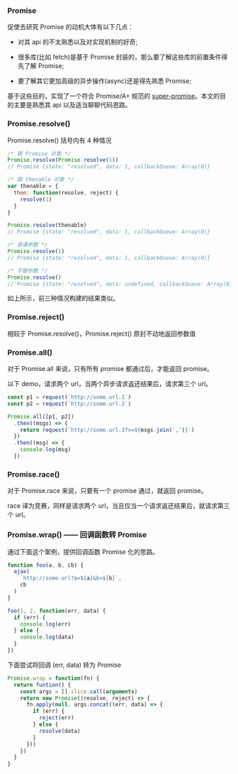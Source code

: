 ### Promise

促使去研究 Promise 的动机大体有以下几点：

* 对其 api 的不太熟悉以及对实现机制的好奇;

* 很多库(比如 fetch)是基于 Promise 封装的，那么要了解这些库的前置条件得先了解 Promise;

* 要了解其它更加高级的异步操作(async)还是得先熟悉 Promise;

基于这些目的，实现了一个符合 Promise/A+ 规范的 [super-promise](https://github.com/MuYunyun/super-promise)。本文的目的主要是熟悉其 api 以及适当聊聊代码思路。

### Promise.resolve()

Promise.resolve() 括号内有 4 种情况

```js
/* 跟 Promise 对象 */
Promise.resolve(Promise.resolve(1))
// Promise {state: "resolved", data: 1, callbackQueue: Array(0)}

/* 跟 thenable 对象 */
var thenable = {
  then: function(resolve, reject) {
    resolve(1)
  }
}

Promise.resolve(thenable)
// Promise {state: "resolved", data: 1, callbackQueue: Array(0)}

/* 普通参数 */
Promise.resolve(1)
// Promise {state: "resolved", data: 1, callbackQueue: Array(0)}

/* 不跟参数 */
Promise.resolve()
// Promise {state: "resolved", data: undefined, callbackQueue: Array(0)}
```

如上所示，前三种情况构建的结果类似。

### Promise.reject()

相较于 Promise.resolve()，Promise.reject() 原封不动地返回参数值

### Promise.all()

对于 Promise.all 来说，只有所有 promise 都通过后，才能返回 promise。

以下 demo，请求两个 url，当两个异步请求返还结果后，请求第三个 url。

```js
const p1 = request(`http://some.url.1`)
const p2 = request(`http://some.url.2`)

Promise.all([p1, p2])
  .then((msgs) => {
    return request(`http://some.url.3?v=${msgs.join(',')}`)
  })
  .then((msg) => {
    console.log(msg)
  })
```

### Promise.race()

对于 Promise.race 来说，只要有一个 promise 通过，就返回 promise。

race 译为竞赛，同样是请求两个 url，当且仅当一个请求返还结果后，就请求第三个 url。

### Promise.wrap() —— 回调函数转 Promise

通过下面这个案例，提供回调函数 Promise 化的思路。

```js
function foo(a, b, cb) {
  ajax(
    `http://some.url?a=${a}&b=${b}`,
    cb
  )
}

foo(1, 2, function(err, data) {
  if (err) {
    console.log(err)
  } else {
    console.log(data)
  }
})
```

下面尝试将回调 (err, data) 转为 Promise

```js
Promise.wrap = function(fn) {
  return funtion() {
    const args = [].slice.call(arguments)
    return new Promise((resolve, reject) => {
      fn.apply(null, args.concat((err, data) => {
        if (err) {
          reject(err)
        } else {
          resolve(data)
        }
      }))
    })
  }
}
```